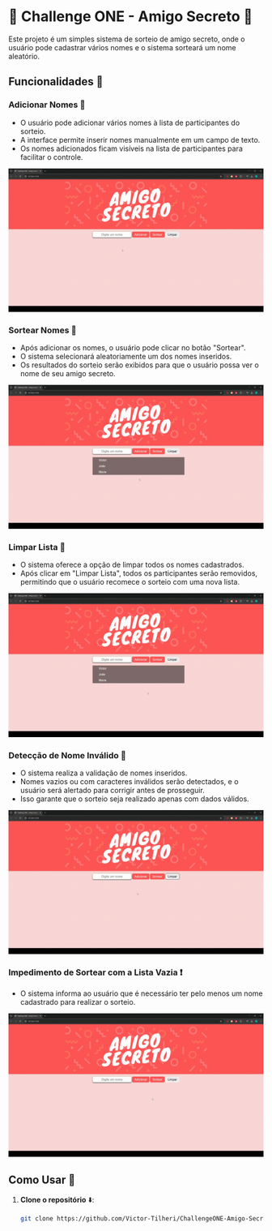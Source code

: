 # 🎁 Challenge ONE - Amigo Secreto 🤫

Este projeto é um simples sistema de sorteio de amigo secreto, onde o usuário pode cadastrar vários nomes e o sistema sorteará um nome aleatório.

## Funcionalidades 🚀

### Adicionar Nomes 📝
- O usuário pode adicionar vários nomes à lista de participantes do sorteio.
- A interface permite inserir nomes manualmente em um campo de texto.
- Os nomes adicionados ficam visíveis na lista de participantes para facilitar o controle.
  
![Adicionar Nomes](https://github.com/Victor-Tilheri/ChallengeONE-Amigo-Secreto/blob/main/assets/gifs/adicionar.gif?raw=true)

### Sortear Nomes 🎲
- Após adicionar os nomes, o usuário pode clicar no botão "Sortear".
- O sistema selecionará aleatoriamente um dos nomes inseridos.
- Os resultados do sorteio serão exibidos para que o usuário possa ver o nome de seu amigo secreto.

![Sortear Nomes](https://github.com/Victor-Tilheri/ChallengeONE-Amigo-Secreto/blob/main/assets/gifs/sortear.gif?raw=true)

### Limpar Lista 🧹
- O sistema oferece a opção de limpar todos os nomes cadastrados.
- Após clicar em "Limpar Lista", todos os participantes serão removidos, permitindo que o usuário recomece o sorteio com uma nova lista.

![Limpar Lista](https://github.com/Victor-Tilheri/ChallengeONE-Amigo-Secreto/blob/main/assets/gifs/limpar.gif?raw=true)

### Detecção de Nome Inválido 🚫
- O sistema realiza a validação de nomes inseridos.
- Nomes vazios ou com caracteres inválidos serão detectados, e o usuário será alertado para corrigir antes de prosseguir.
- Isso garante que o sorteio seja realizado apenas com dados válidos.

![Detecção de Nome Inválido](https://github.com/Victor-Tilheri/ChallengeONE-Amigo-Secreto/blob/main/assets/gifs/erro%20nome.gif?raw=true)

### Impedimento de Sortear com a Lista Vazia ❗
- O sistema informa ao usuário que é necessário ter pelo menos um nome cadastrado para realizar o sorteio.

![Impedir Sorteio Lista Vazia](https://github.com/Victor-Tilheri/ChallengeONE-Amigo-Secreto/blob/main/assets/gifs/erro%20sortear.gif?raw=true)

## Como Usar 📖

1. **Clone o repositório** ⬇️:
   ```bash
   git clone https://github.com/Victor-Tilheri/ChallengeONE-Amigo-Secreto.git
